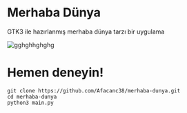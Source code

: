 # Merhaba Dünya
GTK3 ile hazırlanmış merhaba dünya tarzı bir uygulama

![gghghhghghg](https://user-images.githubusercontent.com/66299502/119252431-e24aea80-bbb4-11eb-845d-12235473fe98.png)

# Hemen deneyin!
```
git clone https://github.com/Afacanc38/merhaba-dunya.git
cd merhaba-dunya
python3 main.py
```
